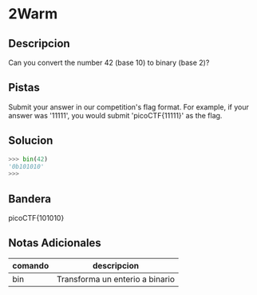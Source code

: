 # 2Warm

## Descripcion
Can you convert the number 42 (base 10) to binary (base 2)?
## Pistas
Submit your answer in our competition's flag format. For example, if your answer was '11111', you would submit 'picoCTF{11111}' as the flag.

## Solucion 
```python
>>> bin(42)
'0b101010'
>>> 


```
## Bandera
picoCTF{101010}
## Notas Adicionales 
|comando|descripcion|
|---|---|
|bin|Transforma un enterio a binario|
